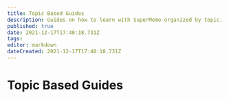 ```yaml
---
title: Topic Based Guides
description: Guides on how to learn with SuperMemo organized by topic.
published: true
date: 2021-12-17T17:40:18.731Z
tags: 
editor: markdown
dateCreated: 2021-12-17T17:40:18.731Z
---
```


# Topic Based Guides